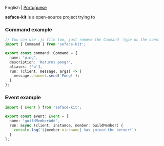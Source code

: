 English | [Portuguese](/*)

**seface-kit** is a open-source project trying to 

### Command example

```ts
// You can use .js file too, just remove the Command  type on the constant.
import { Command } from 'seface-kit';

export const command: Command = {
  name: 'ping',
  description: 'Returns pong!',
  aliases: ['p'],
  run: (client, message, args) => {
    message.channel.send('Pong!');
  }
};
```

### Event example

```ts
import { Event } from 'seface-kit';

export const event: Event = {
  name: 'guildMemberAdd',
  run: async (client, instance, member: GuildMember) {
    console.log(`${member.nickname} has joined the server!`)
  }
};
```
